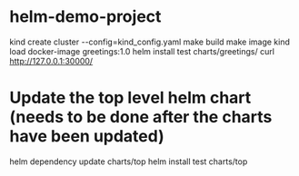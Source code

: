 # helm-demo-project
kind create cluster --config=kind_config.yaml
make build
make image
kind load docker-image greetings:1.0
helm install test charts/greetings/
curl http://127.0.0.1:30000/

# Update the top level helm chart (needs to be done after the charts have been updated)
helm dependency update charts/top
helm install test charts/top